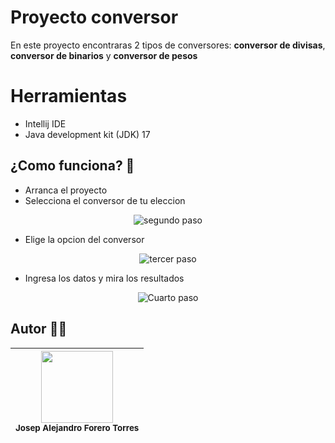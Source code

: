 # Proyecto conversor 
En este proyecto encontraras 2 tipos de conversores: **conversor de divisas**, **conversor de binarios** y **conversor de pesos**

# Herramientas
+ Intellij IDE
+ Java development kit (JDK) 17

## ¿Como funciona? 🔩
+ Arranca el proyecto
+ Selecciona el conversor de tu eleccion   
<p align="center">
  <img src="https://github.com/Alejft18/conversor/assets/107004566/87e0fa42-ac67-4409-a43b-8d0c05b9d884" alt="segundo paso">
</p>
  
+ Elige la opcion del conversor
<p align="center">
  <img src="https://github.com/Alejft18/conversor/assets/107004566/005f86c0-b46d-4cd5-b02a-f39ecd7350b7" alt="tercer paso">
</p>
  
+ Ingresa los datos y mira los resultados
<p align="center">

  <img src="https://github.com/Alejft18/conversor/assets/107004566/4189cb85-53b2-4dc1-85d6-7264c1dc09ac" alt="Cuarto paso">
</p>

## Autor 👦🏾

| <img src="https://github.com/Alejft18/conversor/assets/107004566/ab077582-b4cf-4791-a832-66c395810d84" width=115><br><sub>Josep Alejandro Forero Torres</sub> 
:---: |
